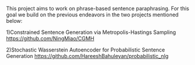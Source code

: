 This project aims to work on phrase-based sentence paraphrasing. 
For this goal we build on the previous endeavors in the two projects mentioned below:

1)Constrained Sentence Generation via Metropolis-Hastings Sampling 
 https://github.com/NingMiao/CGMH
 
 2)Stochastic Wasserstein Autoencoder for Probabilistic Sentence Generation
 https://github.com/HareeshBahuleyan/probabilistic_nlg
